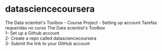 # datasciencecoursera
The Data scientist's Toolbox - Course Project - Setting up account
Tarefas requeridas no curso  The Data scientist's Toolbox    
  1- Set up a Github account    
  2- Create a repo called datasciencecoursera    
  3- Submit the link to your GitHub account    
